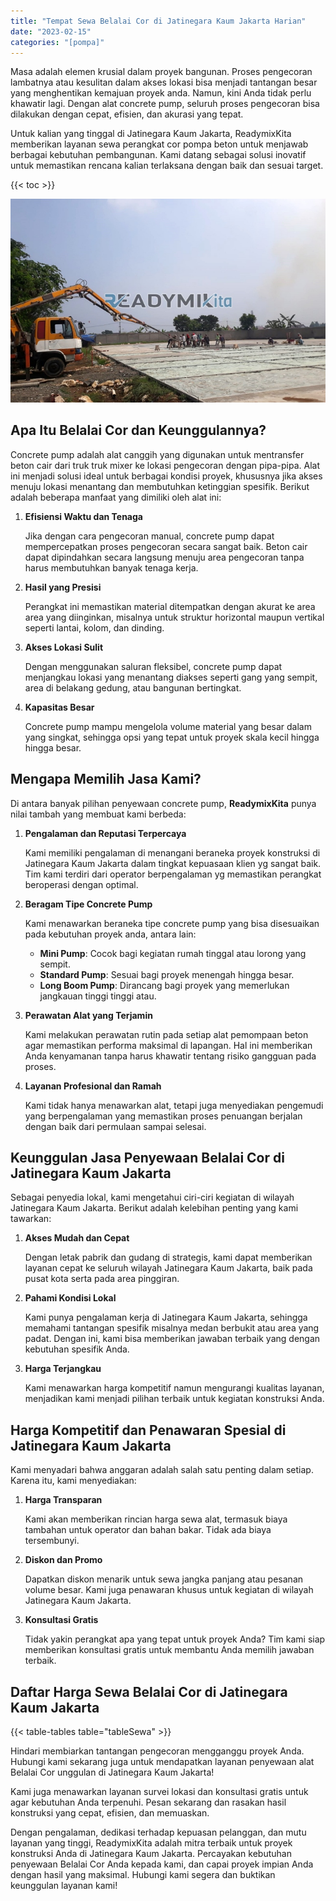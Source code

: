 ```yaml
---
title: "Tempat Sewa Belalai Cor di Jatinegara Kaum Jakarta Harian"
date: "2023-02-15"
categories: "[pompa]"
---
```


Masa adalah elemen krusial dalam proyek bangunan. Proses pengecoran lambatnya atau kesulitan dalam akses lokasi bisa menjadi tantangan besar yang menghentikan kemajuan proyek anda. Namun, kini Anda tidak perlu khawatir lagi. Dengan alat concrete pump, seluruh proses pengecoran bisa dilakukan dengan cepat, efisien, dan akurasi yang tepat.

Untuk kalian yang tinggal di Jatinegara Kaum Jakarta, ReadymixKita memberikan layanan sewa perangkat cor pompa beton untuk menjawab berbagai kebutuhan pembangunan. Kami datang sebagai solusi inovatif untuk memastikan rencana kalian terlaksana dengan baik dan sesuai target.

{{< toc >}}

![Tempat Sewa Belalai Cor di Jatinegara Kaum Jakarta Harian](/images/pompa/sewa-pompa-09.jpg)

## Apa Itu Belalai Cor dan Keunggulannya?

Concrete pump adalah alat canggih yang digunakan untuk mentransfer beton cair dari truk truk mixer ke lokasi pengecoran dengan pipa-pipa. Alat ini menjadi solusi ideal untuk berbagai kondisi proyek, khususnya jika akses menuju lokasi menantang dan membutuhkan ketinggian spesifik. Berikut adalah beberapa manfaat yang dimiliki oleh alat ini:

1. **Efisiensi Waktu dan Tenaga**

   Jika dengan cara pengecoran manual, concrete pump dapat mempercepatkan proses pengecoran secara sangat baik. Beton cair dapat dipindahkan secara langsung menuju area pengecoran tanpa harus membutuhkan banyak tenaga kerja.

2. **Hasil yang Presisi**

   Perangkat ini memastikan material ditempatkan dengan akurat ke area area yang diinginkan, misalnya untuk struktur horizontal maupun vertikal seperti lantai, kolom, dan dinding.

3. **Akses Lokasi Sulit**

   Dengan menggunakan saluran fleksibel, concrete pump dapat menjangkau lokasi yang menantang diakses seperti gang yang sempit, area di belakang gedung, atau bangunan bertingkat.

4. **Kapasitas Besar**

   Concrete pump mampu mengelola volume material yang besar dalam yang singkat, sehingga opsi yang tepat untuk proyek skala kecil hingga hingga besar.

## Mengapa Memilih Jasa Kami?

Di antara banyak pilihan penyewaan concrete pump, **ReadymixKita** punya nilai tambah yang membuat kami berbeda:

1. **Pengalaman dan Reputasi Terpercaya**

   Kami memiliki pengalaman di menangani beraneka proyek konstruksi di Jatinegara Kaum Jakarta dalam tingkat kepuasaan klien yg sangat baik. Tim kami terdiri dari operator berpengalaman yg memastikan perangkat beroperasi dengan optimal.

2. **Beragam Tipe Concrete Pump**

   Kami menawarkan beraneka tipe concrete pump yang bisa disesuaikan pada kebutuhan proyek anda, antara lain:
   - **Mini Pump**: Cocok bagi kegiatan rumah tinggal atau lorong yang sempit.
   - **Standard Pump**: Sesuai bagi proyek menengah hingga besar.
   - **Long Boom Pump**: Dirancang bagi proyek yang memerlukan jangkauan tinggi tinggi atau.

3. **Perawatan Alat yang Terjamin**

   Kami melakukan perawatan rutin pada setiap alat pemompaan beton agar memastikan performa maksimal di lapangan. Hal ini memberikan Anda kenyamanan tanpa harus khawatir tentang risiko gangguan pada proses.

4. **Layanan Profesional dan Ramah**

   Kami tidak hanya menawarkan alat, tetapi juga menyediakan pengemudi yang berpengalaman yang memastikan proses penuangan berjalan dengan baik dari permulaan sampai selesai.

## Keunggulan Jasa Penyewaan Belalai Cor di Jatinegara Kaum Jakarta

Sebagai penyedia lokal, kami mengetahui ciri-ciri kegiatan di wilayah Jatinegara Kaum Jakarta. Berikut adalah kelebihan penting yang kami tawarkan:

1. **Akses Mudah dan Cepat**

   Dengan letak pabrik dan gudang di strategis, kami dapat memberikan layanan cepat ke seluruh wilayah Jatinegara Kaum Jakarta, baik pada pusat kota serta pada area pinggiran.

2. **Pahami Kondisi Lokal**

   Kami punya pengalaman kerja di Jatinegara Kaum Jakarta, sehingga memahami tantangan spesifik misalnya medan berbukit atau area yang padat. Dengan ini, kami bisa memberikan jawaban terbaik yang dengan kebutuhan spesifik Anda.

3. **Harga Terjangkau**

   Kami menawarkan harga kompetitif namun mengurangi kualitas layanan, menjadikan kami menjadi pilihan terbaik untuk kegiatan konstruksi Anda.

## Harga Kompetitif dan Penawaran Spesial di Jatinegara Kaum Jakarta

Kami menyadari bahwa anggaran adalah salah satu penting dalam setiap. Karena itu, kami menyediakan:

1. **Harga Transparan**

   Kami akan memberikan rincian harga sewa alat, termasuk biaya tambahan untuk operator dan bahan bakar. Tidak ada biaya tersembunyi.

2. **Diskon dan Promo**

   Dapatkan diskon menarik untuk sewa jangka panjang atau pesanan volume besar. Kami juga penawaran khusus untuk kegiatan di wilayah Jatinegara Kaum Jakarta.

3. **Konsultasi Gratis**

   Tidak yakin perangkat apa yang tepat untuk proyek Anda? Tim kami siap memberikan konsultasi gratis untuk membantu Anda memilih jawaban terbaik.

## Daftar Harga Sewa Belalai Cor di Jatinegara Kaum Jakarta

{{< table-tables table="tableSewa" >}}

Hindari membiarkan tantangan pengecoran mengganggu proyek Anda. Hubungi kami sekarang juga untuk mendapatkan layanan penyewaan alat Belalai Cor unggulan di Jatinegara Kaum Jakarta!

Kami juga menawarkan layanan survei lokasi dan konsultasi gratis untuk agar kebutuhan Anda terpenuhi. Pesan sekarang dan rasakan hasil konstruksi yang cepat, efisien, dan memuaskan.

Dengan pengalaman, dedikasi terhadap kepuasan pelanggan, dan mutu layanan yang tinggi, ReadymixKita adalah mitra terbaik untuk proyek konstruksi Anda di Jatinegara Kaum Jakarta. Percayakan kebutuhan penyewaan Belalai Cor Anda kepada kami, dan capai proyek impian Anda dengan hasil yang maksimal. Hubungi kami segera dan buktikan keunggulan layanan kami!